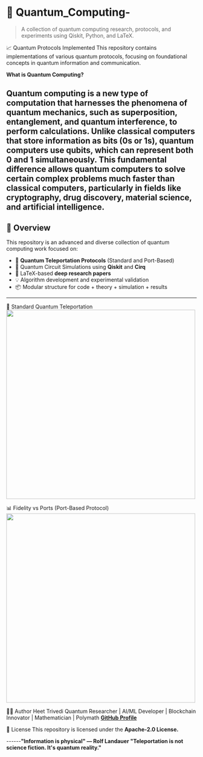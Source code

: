 
# 🧠 Quantum_Computing-

> A collection of quantum computing research, protocols, and experiments using Qiskit, Python, and LaTeX.
> 
📈 Quantum Protocols Implemented
This repository contains implementations of various quantum protocols, focusing on foundational concepts in quantum information and communication.

**What is Quantum Computing?**

Quantum computing is a new type of computation that harnesses the phenomena of quantum mechanics, such as superposition, entanglement, and quantum interference, to perform calculations. Unlike classical computers that store information as bits (0s or 1s), quantum computers use qubits, which can represent both 0 and 1 simultaneously. This fundamental difference allows quantum computers to solve certain complex problems much faster than classical computers, particularly in fields like cryptography, drug discovery, material science, and artificial intelligence.
---

## 📌 Overview

This repository is an advanced and diverse collection of quantum computing work focused on:

- 🚀 **Quantum Teleportation Protocols** (Standard and Port-Based)
- 🔁 Quantum Circuit Simulations using **Qiskit** and **Cirq**
- 📄 LaTeX-based **deep research papers**
- 💡 Algorithm development and experimental validation
- 📦 Modular structure for code + theory + simulation + results

---
🔗 Standard Quantum Teleportation
<img src="outputs/bell_circuit.png" width="500"/>

📊 Fidelity vs Ports (Port-Based Protocol)
<img src="outputs/fidelity_plot.png" width="500"/>



👨‍💻 Author
Heet Trivedi
Quantum Researcher | AI/ML Developer | Blockchain Innovator | Mathematician | Polymath
**[GitHub Profile](https://github.com/heet25itachi/)**

📖 License
This repository is licensed under the **Apache-2.0 License.**






------**"Information is physical" — Rolf Landauer
"Teleportation is not science fiction. It's quantum reality."**

